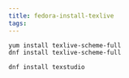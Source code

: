 ```yaml
---
title: fedora-install-texlive
tags:
---
```


```Bash
yum install texlive-scheme-full
dnf install texlive-scheme-full
```


```Bash
dnf install texstudio
```




